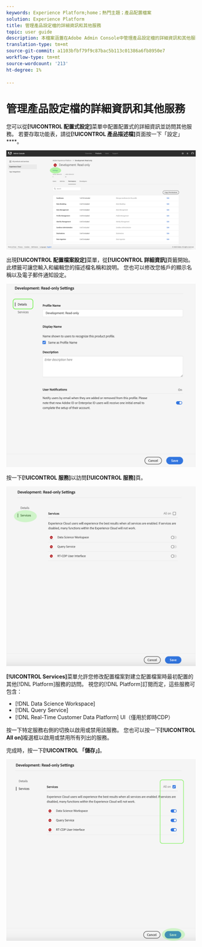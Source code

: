 ```yaml
---
keywords: Experience Platform;home；熱門主題；產品配置檔案
solution: Experience Platform
title: 管理產品設定檔的詳細資訊和其他服務
topic: user guide
description: 本檔案涵蓋在Adobe Admin Console中管理產品設定檔的詳細資訊和其他服務所需的必要步驟。 您可以從「描述檔設定」功能表設定描述檔的詳細資訊並存取其他服務。
translation-type: tm+mt
source-git-commit: a1103bfbf79f9c87bac5b113c01386a6fb8950e7
workflow-type: tm+mt
source-wordcount: '213'
ht-degree: 1%

---
```



# 管理產品設定檔的詳細資訊和其他服務

您可以從&#x200B;**[!UICONTROL 配置式設定]**&#x200B;菜單中配置配置式的詳細資訊並訪問其他服務。 若要存取功能表，請從&#x200B;**[!UICONTROL 產品描述檔]**&#x200B;頁面按一下「設定」****。

![profile-settings](../images/profile-settings.png)

出現&#x200B;**[!UICONTROL 配置檔案設定]**&#x200B;菜單，從&#x200B;**[!UICONTROL 詳細資訊]**&#x200B;頁籤開始。 此標籤可讓您輸入和編輯您的描述檔名稱和說明。 您也可以修改您帳戶的顯示名稱以及電子郵件通知設定。

![edit-details-settings](../images/edit-details-settings.png)

按一下&#x200B;**[!UICONTROL 服務]**&#x200B;以訪問&#x200B;**[!UICONTROL 服務]**&#x200B;頁。

![services-page](../images/services-page.png)

**[!UICONTROL Services]**&#x200B;菜單允許您修改配置檔案對建立配置檔案時最初配置的其他[!DNL Platform]服務的訪問。 視您的[!DNL Platform]訂閱而定，這些服務可包含：

- [!DNL Data Science Workspace]
- [!DNL Query Service]
- [!DNL Real-Time Customer Data Platform] UI（僅用於即時CDP）

按一下特定服務右側的切換以啟用或禁用該服務。 您也可以按一下&#x200B;**[!UICONTROL All on]**&#x200B;複選框以啟用或禁用所有列出的服務。

完成時，按一下&#x200B;**[!UICONTROL 「儲存」]**。

![edit-additional-services](../images/edit-additional-services.png)